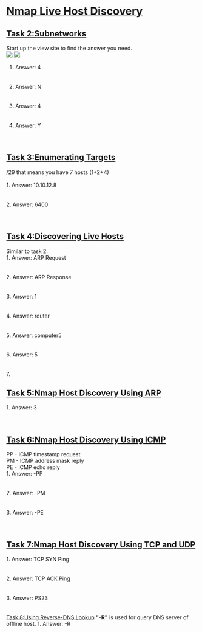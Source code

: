 <h1><ins>Nmap Live Host Discovery</ins></h1>

<h2><ins>Task 2:Subnetworks</ins></h2>
Start up the view site to find the answer you need.<br>
<img src=https://user-images.githubusercontent.com/78288358/172833724-e90440cc-5fa4-4c8d-9a0d-757245e7a121.png>
<img src=https://user-images.githubusercontent.com/78288358/172833591-3af1eb75-3dce-41ba-9088-39689526b4a3.png>

1. Answer: 4<br><br><br>
2. Answer: N<br><br><br>
3. Answer: 4<br><br><br>
4. Answer: Y<br><br><br>

<h2><ins>Task 3:Enumerating Targets</ins></h2>
/29 that means you have 7 hosts (1+2+4)<br><br>
1. Answer: 10.10.12.8<br><br><br>
2. Answer: 6400<br><br><br>

<h2><ins>Task 4:Discovering Live Hosts</ins></h2>
Similar to task 2. <br>
1. Answer: ARP Request<br><br><br>
2. Answer: ARP Response<br><br><br>
3. Answer: 1<br><br><br>
4. Answer: router <br><br><br>
5. Answer: computer5<br><br><br>
6. Answer: 5<br><br><br>
7. 
<h2><ins>Task 5:Nmap Host Discovery Using ARP</ins></h2>
1. Answer: 3 <br><br><br>

<h2><ins>Task 6:Nmap Host Discovery Using ICMP</ins></h2>
PP - ICMP timestamp request <br>
PM - ICMP address mask reply<br>
PE - ICMP echo reply<br>
1. Answer: -PP <br><br><br>
2. Answer: -PM<br><br><br>
3. Answer: -PE<br><br><br>

<h2><ins>Task 7:Nmap Host Discovery Using TCP and UDP</ins></h2>
1. Answer: TCP SYN Ping<br><br><br>
2. Answer: TCP ACK Ping<br><br><br>
3. Answer: PS23<br><br><br
                           
<h2><ins>Task 8:Using Reverse-DNS Lookup</ins></h2>
<b>"-R"</b> is used for query DNS server of offline host.
1. Answer: -R<br><br><br>
